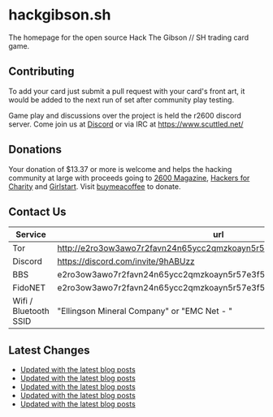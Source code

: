 # hackgibson.sh
The homepage for the open source Hack The Gibson // SH trading card game.


## Contributing

To add your card just submit a pull request with your card's front art, it would be added to the next run of set after community play testing.

Game play and discussions over the project is held the r2600 discord server. Come join us at [Discord](https://discord.com/invite/9hABUzz) or via IRC at https://www.scuttled.net/


## Donations

Your donation of $13.37 or more is welcome and helps the hacking community at large with proceeds going to [2600 Magazine](https://2600.com/), [Hackers for Charity](https://hackersforcharity.org) and [Girlstart](https://girlstart.org).  Visit [buymeacoffee](https://www.buymeacoffee.com/hackgibson.sh) to donate.


## Contact Us

Service | url
-|-
Tor | http://e2ro3ow3awo7r2favn24n65ycc2qmzkoayn5r57e3f56nvjwdcgg32ad.onion
Discord | https://discord.com/invite/9hABUzz
BBS | e2ro3ow3awo7r2favn24n65ycc2qmzkoayn5r57e3f56nvjwdcgg32ad.onion:23
FidoNET | e2ro3ow3awo7r2favn24n65ycc2qmzkoayn5r57e3f56nvjwdcgg32ad.onion:24554
Wifi / Bluetooth SSID | "Ellingson Mineral Company" or "EMC Net - <fidonet address>"

## Latest Changes
<!-- BLOG-POST-LIST:START -->
- [Updated with the latest blog posts](https://github.com/DFW2600/hackgibson.sh/commit/76d561da25c31e0943e26cea9c2b0731bbf8b686)
- [Updated with the latest blog posts](https://github.com/DFW2600/hackgibson.sh/commit/a781a7e9900b2fa1ea89c1725a36bf3c186a8c1d)
- [Updated with the latest blog posts](https://github.com/DFW2600/hackgibson.sh/commit/9d1550209d02db57fdb6a077fac9be93fc670e57)
- [Updated with the latest blog posts](https://github.com/DFW2600/hackgibson.sh/commit/36c6752163dcc9d55db3747c74a53c88d266a7e5)
- [Updated with the latest blog posts](https://github.com/DFW2600/hackgibson.sh/commit/02db03b4e90e96550d49a27405225339e81bf52d)
<!-- BLOG-POST-LIST:END -->
